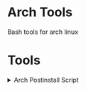 # Arch Tools
Bash tools for arch linux

# Tools
<details>
  <summary>Arch Postinstall Script</summary>
  
  ### Bear in mind that this enviroment utilizes:
  * **Window Manager:** BSPWM
  * **Application Launcher:** Rofi
  * **Status Bar:** Polybar
  * **Terminal Emulator:** Kitty
  * **Text Editor:** Neovim

  ## 
  * **Note:** The dotfiles for this enviroment are copied from my [Dotifles](https://github.com/ValenRM/Dotfiles) repository.

  ## Download the Scirpt & Give Execution Permission
  ```
  curl -LJO https://raw.githubusercontent.com/ValenRM/Arch-Tools/main/tools/arch-postinstall/postinstall.sh && chmod +x postinstall.sh
  ```


  ## Run the Script
  ```
  ./postinstall.sh
  ```
</details>


